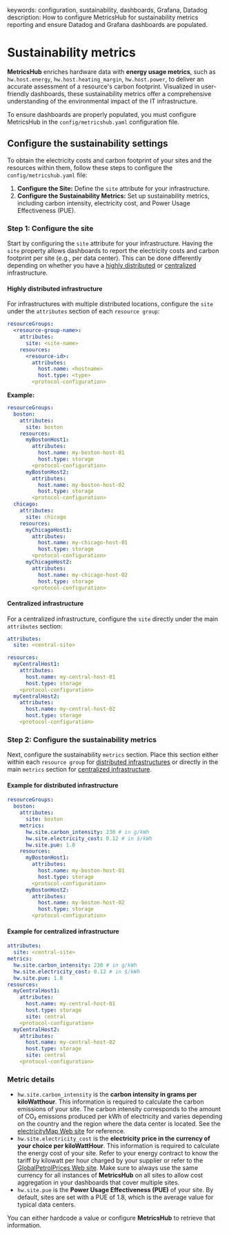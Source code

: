 keywords: configuration, sustainability, dashboards, Grafana, Datadog
description: How to configure MetricsHub for sustainability metrics reporting and ensure Datadog and Grafana dashboards are populated.

# Sustainability metrics

<!-- MACRO{toc|fromDepth=1|toDepth=3|id=toc} -->

**MetricsHub** enriches hardware data with **energy usage metrics**, such as `hw.host.energy`, `hw.host.heating_margin`, `hw.host.power`, to deliver an accurate assessment of a resource's carbon footprint. Visualized in user-friendly dashboards, these sustainability metrics offer a comprehensive understanding of the environmental impact of the IT infrastructure.

To ensure dashboards are properly populated, you must configure MetricsHub in the `config/metricshub.yaml` configuration file.

## Configure the sustainability settings

To obtain the electricity costs and carbon footprint of your sites and the resources within them, follow these steps to configure the `config/metricshub.yaml` file:

1. **Configure the Site:** Define the `site` attribute for your infrastructure.
2. **Configure the Sustainability Metrics:** Set up sustainability metrics, including carbon intensity, electricity cost, and Power Usage Effectiveness (PUE).

### Step 1: Configure the site

Start by configuring the `site` attribute for your infrastructure. Having the `site` property allows dashboards to report the electricity costs and carbon footprint per site (e.g., per data center). This can be done differently depending on whether you have a [highly distributed](../configuration/configure-monitoring.md#highly-distributed-infrastructure) or [centralized](../configuration/configure-monitoring.md#centralized-infrastructure) infrastructure.

#### Highly distributed infrastructure

For infrastructures with multiple distributed locations, configure the `site` under the `attributes` section of each `resource group`:

```yaml
resourceGroups:
  <resource-group-name>:
    attributes:
      site: <site-name>
    resources:
      <resource-id>:
        attributes:
          host.name: <hostname>
          host.type: <type>
        <protocol-configuration>
```

**Example:**

```yaml
resourceGroups:
  boston:
    attributes:
      site: boston
    resources:
      myBostonHost1:
        attributes:
          host.name: my-boston-host-01
          host.type: storage
        <protocol-configuration>
      myBostonHost2:
        attributes:
          host.name: my-boston-host-02
          host.type: storage
        <protocol-configuration>
  chicago:
    attributes:
      site: chicago
    resources:
      myChicagoHost1:
        attributes:
          host.name: my-chicago-host-01
          host.type: storage
        <protocol-configuration>
      myChicagoHost2:
        attributes:
          host.name: my-chicago-host-02
          host.type: storage
        <protocol-configuration>
```

#### Centralized infrastructure

For a centralized infrastructure, configure the `site` directly under the main `attributes` section:

```yaml
attributes:
  site: <central-site>

resources:
  myCentralHost1:
    attributes:
      host.name: my-central-host-01
      host.type: storage
    <protocol-configuration>
  myCentralHost2:
    attributes:
      host.name: my-central-host-02
      host.type: storage
    <protocol-configuration>

```

### Step 2: Configure the sustainability metrics

Next, configure the sustainability `metrics` section. Place this section either within each `resource group` for [distributed infrastructures](../configuration/configure-monitoring.md#highly-distributed-infrastructure) or directly in the main `metrics` section for [centralized infrastructure](../configuration/configure-monitoring.md#centralized-infrastructure).

#### Example for distributed infrastructure

```yaml
resourceGroups:
  boston:
    attributes:
      site: boston
    metrics:
      hw.site.carbon_intensity: 230 # in g/kWh
      hw.site.electricity_cost: 0.12 # in $/kWh
      hw.site.pue: 1.8
    resources:
      myBostonHost1:
        attributes:
          host.name: my-boston-host-01
          host.type: storage
        <protocol-configuration>
      myBostonHost2:
        attributes:
          host.name: my-boston-host-02
          host.type: storage
        <protocol-configuration>
```

#### Example for centralized infrastructure

```yaml
attributes:
  site: <central-site>
metrics:
  hw.site.carbon_intensity: 230 # in g/kWh
  hw.site.electricity_cost: 0.12 # in $/kWh
  hw.site.pue: 1.8
resources:
  myCentralHost1:
    attributes:
      host.name: my-central-host-01
      host.type: storage
      site: central
    <protocol-configuration>
  myCentralHost2:
    attributes:
      host.name: my-central-host-02
      host.type: storage
      site: central
    <protocol-configuration>
```

### Metric details

- `hw.site.carbon_intensity` is the **carbon intensity in grams per kiloWatthour**. This information is required to calculate the carbon emissions of your site. The carbon intensity corresponds to the amount of CO₂ emissions produced per kWh of electricity and varies depending on the country and the region where the data center is located. See the [electricityMap Web site](https://app.electricitymap.org/map) for reference.
- `hw.site.electricity_cost` is the **electricity price in the currency of your choice per kiloWattHour**. This information is required to calculate the energy cost of your site. Refer to your energy contract to know the tariff by kilowatt per hour charged by your supplier or refer to the [GlobalPetrolPrices Web site](https://www.globalpetrolprices.com/electricity_prices/). Make sure to always use the same currency for all instances of **MetricsHub** on all sites to allow cost aggregation in your dashboards that cover multiple sites.
- `hw.site.pue` is the **Power Usage Effectiveness (PUE)** of your site. By default, sites are set with a PUE of 1.8, which is the average value for typical data centers.

You can either hardcode a value or configure **MetricsHub** to retrieve that information.
